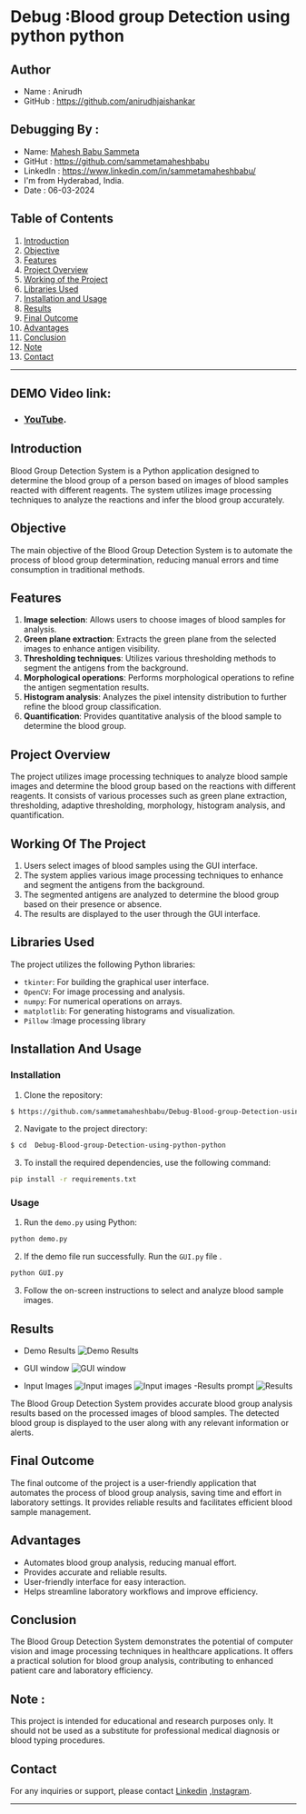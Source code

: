 # Debug :Blood group Detection using python python

## Author

- Name : Anirudh
- GitHub : https://github.com/anirudhjaishankar

## Debugging By :

- Name: [Mahesh Babu Sammeta](https://github.com/sammetamaheshbabu)
- GitHut : https://github.com/sammetamaheshbabu
- LinkedIn : https://www.linkedin.com/in/sammetamaheshbabu/
- I'm from Hyderabad, India.
- Date : 06-03-2024

## Table of Contents

1. [Introduction](#introduction)
2. [Objective](#objective)
3. [Features](#features)
4. [Project Overview](#project-overview)
5. [Working of the Project](#working-of-the-project)
6. [Libraries Used](#libraries-used)
7. [Installation and Usage](#installation-and-usage)
8. [Results](#results)
9. [Final Outcome](#final-outcome)
10. [Advantages](#advantages)
11. [Conclusion](#conclusion)
12. [Note](#note)
13. [Contact](#contact)

---

## DEMO Video link:

- ### [YouTube](https://youtu.be/UeWgFXQND7E).

## Introduction

Blood Group Detection System is a Python application designed to determine the blood group of a person based on images of blood samples reacted with different reagents. The system utilizes image processing techniques to analyze the reactions and infer the blood group accurately.

## Objective

The main objective of the Blood Group Detection System is to automate the process of blood group determination, reducing manual errors and time consumption in traditional methods.

## Features

1. **Image selection**: Allows users to choose images of blood samples for analysis.
2. **Green plane extraction**: Extracts the green plane from the selected images to enhance antigen visibility.
3. **Thresholding techniques**: Utilizes various thresholding methods to segment the antigens from the background.
4. **Morphological operations**: Performs morphological operations to refine the antigen segmentation results.
5. **Histogram analysis**: Analyzes the pixel intensity distribution to further refine the blood group classification.
6. **Quantification**: Provides quantitative analysis of the blood sample to determine the blood group.

## Project Overview

The project utilizes image processing techniques to analyze blood sample images and determine the blood group based on the reactions with different reagents. It consists of various processes such as green plane extraction, thresholding, adaptive thresholding, morphology, histogram analysis, and quantification.

## Working Of The Project

1. Users select images of blood samples using the GUI interface.
2. The system applies various image processing techniques to enhance and segment the antigens from the background.
3. The segmented antigens are analyzed to determine the blood group based on their presence or absence.
4. The results are displayed to the user through the GUI interface.

## Libraries Used

The project utilizes the following Python libraries:

- `tkinter`: For building the graphical user interface.
- `OpenCV`: For image processing and analysis.
- `numpy`: For numerical operations on arrays.
- `matplotlib`: For generating histograms and visualization.
- `Pillow` :Image processing library

## Installation And Usage

### Installation

1. Clone the repository:

```bash
$ https://github.com/sammetamaheshbabu/Debug-Blood-group-Detection-using-python-python.git
```

2. Navigate to the project directory:

```bash
$ cd  Debug-Blood-group-Detection-using-python-python
```

3. To install the required dependencies, use the following command:

```bash
pip install -r requirements.txt
```

### Usage

1. Run the `demo.py` using Python:

```bash
python demo.py
```

2. If the demo file run successfully. Run the `GUI.py` file .

```bash
python GUI.py
```

3.  Follow the on-screen instructions to select and analyze blood sample images.

## Results

- Demo Results
  ![Demo Results](./demo/1_demo_results.png)

- GUI window
  ![GUI window](./demo/2_GUI_window.png)

- Input Images
  ![Input images](./demo/3_input_images.png)
  ![Input images](./demo/4_input_images.png)
  -Results prompt
  ![Results](./demo/5_Results_image.png)

The Blood Group Detection System provides accurate blood group analysis results based on the processed images of blood samples. The detected blood group is displayed to the user along with any relevant information or alerts.

## Final Outcome

The final outcome of the project is a user-friendly application that automates the process of blood group analysis, saving time and effort in laboratory settings. It provides reliable results and facilitates efficient blood sample management.

## Advantages

- Automates blood group analysis, reducing manual effort.
- Provides accurate and reliable results.
- User-friendly interface for easy interaction.
- Helps streamline laboratory workflows and improve efficiency.

## Conclusion

The Blood Group Detection System demonstrates the potential of computer vision and image processing techniques in healthcare applications. It offers a practical solution for blood group analysis, contributing to enhanced patient care and laboratory efficiency.

## Note :

This project is intended for educational and research purposes only. It should not be used as a substitute for professional medical diagnosis or blood typing procedures.

## Contact

For any inquiries or support, please contact [Linkedin](https://www.linkedin.com/in/sammetamaheshbabu/) ,[Instagram](https://www.instagram.com/sammetamaheshbabu/).

---
